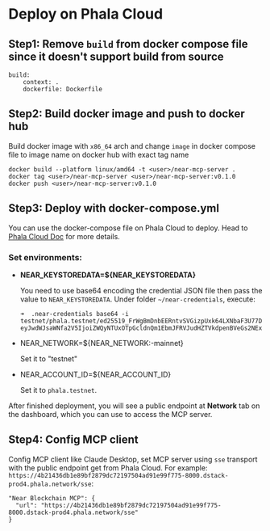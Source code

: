 # Deploy on Phala Cloud

## Step1: Remove `build` from docker compose file since it doesn't support build from source

```
build:
    context: .
    dockerfile: Dockerfile
```

## Step2: Build docker image and push to docker hub

Build docker image with `x86_64` arch and change `image` in docker compose file to image name on docker hub with exact tag name

```
docker build --platform linux/amd64 -t <user>/near-mcp-server .
docker tag <user>/near-mcp-server <user>/near-mcp-server:v0.1.0
docker push <user>/near-mcp-server:v0.1.0
```

## Step3: Deploy with docker-compose.yml

You can use the docker-compose file on Phala Cloud to deploy. Head to [Phala Cloud Doc](https://docs.phala.network/phala-cloud/getting-started) for more details.

### Set environments:

- **NEAR_KEYSTOREDATA=${NEAR_KEYSTOREDATA}**

  You need to use base64 encoding the credential JSON file then pass the value to `NEAR_KEYSTOREDATA`. Under folder `~/near-credentials`, execute:

  ```
  ➜  .near-credentials base64 -i testnet/phala.testnet/ed25519_FrWgBmDnbEERntvSVGizpUxk64LXNbaF3U77Du6VQDFR.json
  eyJwdWJsaWNfa2V5IjoiZWQyNTUxOTpGcldnQm1EbmJFRVJudHZTVkdpenBVeGs2NExYTmJhRjNVNzdEdTZWUURGUiIsInByaXZhdGVfa2V5IjoiZWQyNTUxOTo0NTdQdzJCeUZmNnVUOHI2SGkzWlFzOVJQQ3NNN0FXb3I0a2dlZW50UE1HVXRhb2ZobUtVanF4M1ZwQlAybnREdVVmR0UydjFCcmFka2ptblBjYm1weUdGIn0=
  ```

- NEAR_NETWORK=${NEAR_NETWORK:-mainnet}

  Set it to "testnet"

- NEAR_ACCOUNT_ID=${NEAR_ACCOUNT_ID}

  Set it to `phala.testnet`.

After finished deployment, you will see a public endpoint at **Network** tab on the dashboard, which you can use to access the MCP server.

## Step4: Config MCP client

Config MCP client like Claude Desktop, set MCP server using `sse` transport with the public endpoint get from Phala Cloud. For example: `https://4b21436db1e89bf2879dc72197504ad91e99f775-8000.dstack-prod4.phala.network/sse`:

```
"Near Blockchain MCP": {
  "url": "https://4b21436db1e89bf2879dc72197504ad91e99f775-8000.dstack-prod4.phala.network/sse"
}
```
